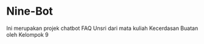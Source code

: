 # Nine-Bot
Ini merupakan projek chatbot FAQ Unsri dari mata kuliah Kecerdasan Buatan oleh Kelompok 9
